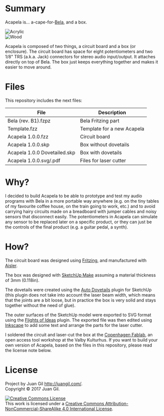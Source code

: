 # Summary
Acapela is... a-cape-for-[Bela](http://bela.io/), and a box.  

![Acrylic](Images/Plexiglas.png)  
![Wood](Images/HDF.png)  

Acapela is composed of two things, a circuit board and a box (or enclosure). The circuit board has space for eight potentiometers and two 1/8" TRS (a.k.a. Jack) connectors for stereo audio input/output. It attaches directly on top of Bela. The box just keeps everything together and makes it easier to move around.  

# Files
This repository includes the next files:  

| File                         | Description                 |
|------------------------------|-----------------------------|
| Bela (rev. B1).fzpz          | Bela Fritzing part          |
| Template.fzz                 | Template for a new Acapela  |
| Acapela 1.0.0.fzz            | Circuit board               |
| Acapela 1.0.0.skp            | Box without dovetails       |
| Acapela 1.0.0 Dovetailed.skp | Box with dovetails          |
| Acapela 1.0.0.svg/.pdf       | Files for laser cutter      |

# Why?
I decided to build Acapela to be able to prototype and test my audio programs with Bela in a more portable way anywhere (e.g. on the tiny tables of my favourite coffee house, on the train going to work, etc.) and to avoid carrying hairy circuits made on a breadboard with jumper cables and noisy sensors that disconnect easily. The potentiometers in Acapela can simulate any sensor to be replaced later on a specific product, or they can just be the controls of the final product (e.g. a guitar pedal, a synth).  

# How?
The circuit board was designed using [Fritzing](http://fritzing.org/), and manufactured with [Aisler](https://aisler.net/).  

The box was designed with [SketchUp Make](https://www.sketchup.com/) assuming a material thickness of 3mm (0.118in).  

The dovetails were created using the [Auto Dovetails](http://seanregan.com/sketchup/dovetail/) plugin for SketchUp (this plugin does not take into account the laser beam width, which means that the joints are a bit loose, but in practice the box is very solid and stays together without the need of glue).  

The outer surfaces of the SketchUp model were exported to SVG format using the [Flights of Ideas](https://github.com/JoakimSoderberg/sketchup-svg-outline-plugin) plugin. The exported file was then edited using [Inkscape](https://inkscape.org/) to add some text and arrange the parts for the laser cutter.  

I soldered the circuit and laser-cut the box at the [Copenhagen Fablab](http://valby.copenhagenfablab.dk/), an open access tool workshop at the Valby Kulturhus. If you want to build your own version of Acapela, based on the files in this repository, please read the license note below.  

# License
Project by Juan Gil <http://juangil.com/>.  
Copyright &copy; 2017 Juan Gil.  

<a rel="license" href="http://creativecommons.org/licenses/by-nc-sa/4.0/"><img alt="Creative Commons License" style="border-width:0" src="https://i.creativecommons.org/l/by-nc-sa/4.0/88x31.png" /></a><br />This work is licensed under a <a rel="license" href="http://creativecommons.org/licenses/by-nc-sa/4.0/">Creative Commons Attribution-NonCommercial-ShareAlike 4.0 International License</a>.
